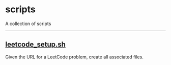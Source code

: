 # scripts

A collection of scripts

---

## [leetcode_setup.sh](./leetcode_setup.sh)
Given the URL for a LeetCode problem, create all associated files.
